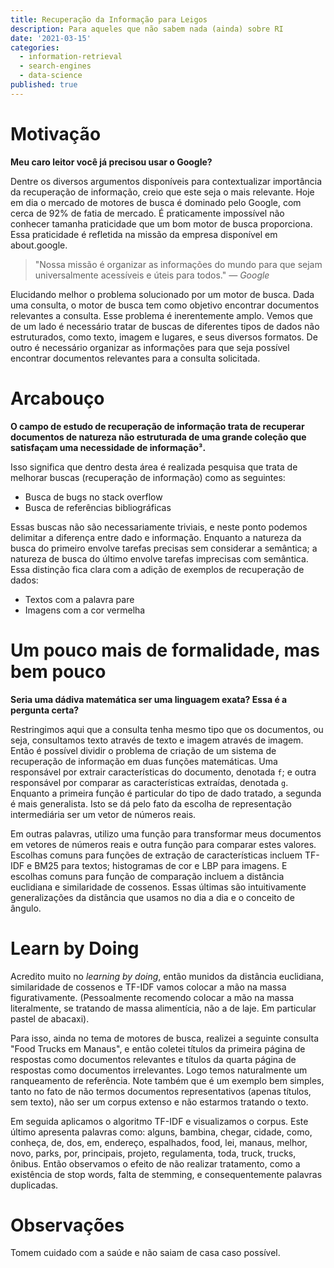 ```yaml
---
title: Recuperação da Informação para Leigos
description: Para aqueles que não sabem nada (ainda) sobre RI
date: '2021-03-15'
categories:
  - information-retrieval
  - search-engines
  - data-science
published: true
---
```


# Motivação

**Meu caro leitor você já precisou usar o Google?**

Dentre os diversos argumentos disponíveis para contextualizar importância da recuperação de informação, creio que este seja o mais relevante. Hoje em dia o mercado de motores de busca é dominado pelo Google, com cerca de 92% de fatia de mercado. É praticamente impossível não conhecer tamanha praticidade que um bom motor de busca proporciona. Essa praticidade é refletida na missão da empresa disponível em about.google.

> "Nossa missão é organizar as informações do mundo para que sejam universalmente acessíveis e úteis para todos." _— Google_

Elucidando melhor o problema solucionado por um motor de busca. Dada uma consulta, o motor de busca tem como objetivo encontrar documentos relevantes a consulta. Esse problema é inerentemente amplo. Vemos que de um lado é necessário tratar de buscas de diferentes tipos de dados não estruturados, como texto, imagem e lugares, e seus diversos formatos. De outro é necessário organizar as informações para que seja possível encontrar documentos relevantes para a consulta solicitada.

# Arcabouço

**O campo de estudo de recuperação de informação trata de recuperar documentos de natureza não estruturada de uma grande coleção que satisfaçam uma necessidade de informação³.**

Isso significa que dentro desta área é realizada pesquisa que trata de melhorar buscas (recuperação de informação) como as seguintes:

- Busca de bugs no stack overflow
- Busca de referências bibliográficas

Essas buscas não são necessariamente triviais, e neste ponto podemos delimitar a diferença entre dado e informação. Enquanto a natureza da busca do primeiro envolve tarefas precisas sem considerar a semântica; a natureza de busca do último envolve tarefas imprecisas com semântica. Essa distinção fica clara com a adição de exemplos de recuperação de dados:

- Textos com a palavra pare
- Imagens com a cor vermelha

# Um pouco mais de formalidade, mas bem pouco

**Seria uma dádiva matemática ser uma linguagem exata? Essa é a pergunta certa?**

Restringimos aqui que a consulta tenha mesmo tipo que os documentos, ou seja, consultamos texto através de texto e imagem através de imagem. Então é possível dividir o problema de criação de um sistema de recuperação de informação em duas funções matemáticas. Uma responsável por extrair características do documento, denotada `f`; e outra responsável por comparar as características extraídas, denotada `g`. Enquanto a primeira função é particular do tipo de dado tratado, a segunda é mais generalista. Isto se dá pelo fato da escolha de representação intermediária ser um vetor de números reais.

Em outras palavras, utilizo uma função para transformar meus documentos em vetores de números reais e outra função para comparar estes valores. Escolhas comuns para funções de extração de características incluem TF-IDF e BM25 para textos; histogramas de cor e LBP para imagens. E escolhas comuns para função de comparação incluem a distância euclidiana e similaridade de cossenos. Essas últimas são intuitivamente generalizações da distância que usamos no dia a dia e o conceito de ângulo.

# Learn by Doing

Acredito muito no _learning by doing_, então munidos da distância euclidiana, similaridade de cossenos e TF-IDF vamos colocar a mão na massa figurativamente. (Pessoalmente recomendo colocar a mão na massa literalmente, se tratando de massa alimentícia, não a de laje. Em particular pastel de abacaxi).

Para isso, ainda no tema de motores de busca, realizei a seguinte consulta "Food Trucks em Manaus", e então coletei títulos da primeira página de respostas como documentos relevantes e títulos da quarta página de respostas como documentos irrelevantes. Logo temos naturalmente um ranqueamento de referência. Note também que é um exemplo bem simples, tanto no fato de não termos documentos representativos (apenas títulos, sem texto), não ser um corpus extenso e não estarmos tratando o texto.

Em seguida aplicamos o algoritmo TF-IDF e visualizamos o corpus. Este último apresenta palavras como: alguns, bambina, chegar, cidade, como, conheça, de, dos, em, endereço, espalhados, food, lei, manaus, melhor, novo, parks, por, principais, projeto, regulamenta, toda, truck, trucks, ônibus. Então observamos o efeito de não realizar tratamento, como a existência de stop words, falta de stemming, e consequentemente palavras duplicadas.

# Observações

Tomem cuidado com a saúde e não saiam de casa caso possível.

